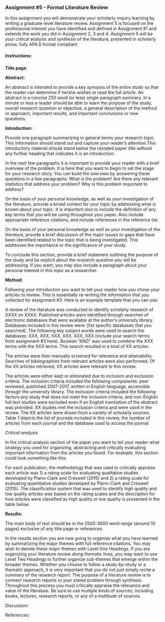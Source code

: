 ### Assignment \#5 - Formal Literature Review

In this assignment you will demonstrate your scholarly inquiry learning by writing a graduate-level literature review. Assignment 5 is focused on the professional interest you have identified and defined in Assignment \#1 and extends the work you did in Assignment 2, 3 and 4.  Assignment 5 will be your critical analysis and synthesis of the literature, presented in scholarly prose, fully APA 6 format compliant.

##### Instructions:

**Title page:**

**Abstract:**

An abstract is intended to provide a key synopsis of the entire study so that the reader can determine if he/she wishes to read the full article. An abstract is a concise 250 word \(or less\) single paragraph summary. In a minute or less a reader should be able to learn the purpose of the study, overall research question or objective, a general description of the method or approach, important results, and important conclusions or new questions.

**Introduction:**

Provide one paragraph summarizing in general terms your research topic. This information should stand out and capture your reader’s attention.This introductory material should stand below the restated paper title without any further heading that indicates it is an introduction.

In the next few paragraphs it is important to provide your reader with a brief overview of the problem. It is here that you want to begin to set the stage for your research story. You can build the overview by answering these questions in a few paragraphs: What is the problem? Are there any relevant statistics that address your problem? Why is this problem important to address?

On the basis of your personal knowledge, as well as your investigation of the literature, provide a broad context for your topic by addressing what is known about your topic. It is important also to include the definition of any key terms that you will be using throughout your paper. Also include appropriate reference citations, and include references in the reference list.

On the basis of your personal knowledge as well as your investigation of the literature, provide a brief discussion of the major issues or gaps that have been identified related to the topic that is being investigated. This addresses the importance or the significance of your study.

To conclude this section, provide a brief statement outlining the purpose of the study and be explicit about the research question you will be addressing. If you want, you may also include a paragraph about your personal interest in this topic as a researcher.

**Method:**

Following your introduction you want to tell your reader how you chose your articles to review. This is essentially re-writing the information that you collected for assignment \#3. Here is an example template that you can use:

A review of the literature was conducted to identify scholarly research of XXXX on XXXX. Published articles were identified through searches of electronic databases that were available at the author’s university library. Databases included in this review were: \[list specific databases that you searched\]. The following key subject words were used to search the databases: XXX, XXX, XXX, XXX, XXX, XXX \(include your search terms from assignment \#3 here\). Boolean “AND” was used to combine the XXX terms with the XXX terms. This search resulted in a total of XX articles.

The articles were then manually screened for relevance and attainability. Searches of bibliographies from relevant articles were also performed. Of the XX articles retrieved, XX articles were relevant to this review.

The articles were either kept or eliminated due to inclusion and exclusion criteria. The inclusion criteria included the following components: peer reviewed, published 2007-2017, written in English language, accessible through the university library. The exclusion criteria included the following factors:any study that does not meet the inclusion criteria, and non-English full text studies were excluded even if an English translation of the abstract was provided. XX studies met the inclusion criteria and were used in the review. The XX articles were drawn from a variety of scholarly sources. Table 1 depicts the list of journals included in this review, the number of articles from each journal and the database used to access the journal.

_Critical analysis_

In the critical analysis section of the paper you want to tell your reader what strategy you used for organizing, abstracting and critically evaluating important information from the articles you found. For example, this section could look something like this:

For each publication, the methodology that was used to critically appraise each article was 1\) a rating scale for evaluating qualitative studies developed by Plano-Clark and Creswell \(2015\) and 2\) a rating scale for evaluating quantitative studies developed by Plano-Clark and Creswell \(2015\). The classification system that was used to identify high quality and low quality articles was based on the rating scales and the description for how articles were classified as high quality or low quality is presented in the table below.

**Results:**

The main body of text should be in the 2500-3000 word range \(around 10 pages\) exclusive of any title page or references.

In the results section you are now going to organize what you have learned by summarizing the major themes with full reference citations. You may wish to denote these major themes with Level One Headings. If you are organizing your literature review along thematic lines, you may want to use Level Two Headings to further organize sub-themes that emerge within the broader themes. Whether you choose to follow a study-by-study or a thematic approach, it is very important that you do not just simply recite a summary of the research report. The purpose of a literature review is to connect research reports to your stated problem through synthesis. Throughout this process you must critically appraise the relevance and value of the literature. Be sure to use multiple kinds of sources, including books, lectures, research reports, or any of a multitude of sources.

Discussion:

References:

